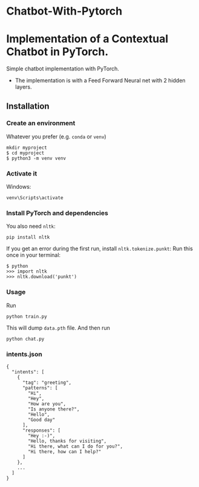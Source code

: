 # Chatbot-With-Pytorch

# Implementation of a Contextual Chatbot in PyTorch.  
Simple chatbot implementation with PyTorch. 

- The implementation is with a Feed Forward Neural net with 2 hidden layers.

## Installation

### Create an environment
Whatever you prefer (e.g. `conda` or `venv`)
```console
mkdir myproject
$ cd myproject
$ python3 -m venv venv
```

### Activate it

Windows:
```console
venv\Scripts\activate
```
### Install PyTorch and dependencies

You also need `nltk`:
 ```console
pip install nltk
 ```
If you get an error during the first run, install `nltk.tokenize.punkt`:
Run this once in your terminal:
 ```console
$ python
>>> import nltk
>>> nltk.download('punkt')
```

### Usage
Run
```console
python train.py
```
This will dump `data.pth` file. And then run
```console
python chat.py
```

### intents.json
```console
{
  "intents": [
    {
      "tag": "greeting",
      "patterns": [
        "Hi",
        "Hey",
        "How are you",
        "Is anyone there?",
        "Hello",
        "Good day"
      ],
      "responses": [
        "Hey :-)",
        "Hello, thanks for visiting",
        "Hi there, what can I do for you?",
        "Hi there, how can I help?"
      ]
    },
    ...
  ]
}
```
